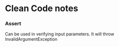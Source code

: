 # Clean Code notes

### Assert
Can be used in verifying input parameters. It will throw InvalidArgumentException

